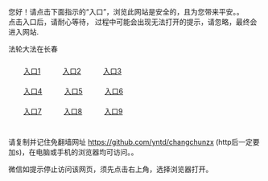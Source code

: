 您好！请点击下面指示的“入口”，浏览此网站是安全的，且为您带来平安。。 <br/>
点击入口后，请耐心等待， 过程中可能会出现无法打开的提示，请忽略，最终会进入网站. </br>

法轮大法在长春<br/>
<div style="padding:10px"><a style="margin:20px" target="_blank" href="https://dprdclu6l9kfs.cloudfront.net/2Qpsp?diqjjzk" id="ccLink1" rel="nofollow">入口1</a> <a target="_blank" style="margin:20px" href="https://d1t02cxrzitk8f.cloudfront.net/2Qpsp?jyancj" id="ccLink2" rel="nofollow">入口2</a> <a style="margin:20px" target="_blank" href="https://d1dik80iknsmb9.cloudfront.net/2Qpsp?gggtnq" id="ccLink3" rel="nofollow">入口3</a></div>

<div style="padding:10px" ><a style="margin:20px" target="_blank" href="https://dprdclu6l9kfs.cloudfront.net/2Qpsp?diqjjzk" id="ccLink4" rel="nofollow">入口4</a> <a style="margin:20px" href="https://d1t02cxrzitk8f.cloudfront.net/2Qpsp?jyancj" target="_blank" id="ccLink5" rel="nofollow">入口5</a> <a style="margin:20px" href="https://d1dik80iknsmb9.cloudfront.net/2Qpsp?gggtnq" target="_blank" id="ccLink6" rel="nofollow">入口6</a></div>

<div style="padding:10px"><a style="margin:20px" target="_blank" href="https://dprdclu6l9kfs.cloudfront.net/2Qpsp?diqjjzk" id="ccLink7" rel="nofollow">入口7</a> <a style="margin:20px" href="https://d1t02cxrzitk8f.cloudfront.net/2Qpsp?jyancj" target="_blank" id="ccLink8" rel="nofollow">入口8</a> <a style="margin:20px" target="_blank" href="https://d1dik80iknsmb9.cloudfront.net/2Qpsp?gggtnq" id="ccLink9" rel="nofollow">入口9</a></div>

<br/>



请复制并记住免翻墙网址 https://github.com/yntd/changchunzx (http后一定要加s)，在电脑或手机的浏览器均可访问。。<br/>

微信如提示停止访问该网页，须先点击右上角，选择浏览器打开。
